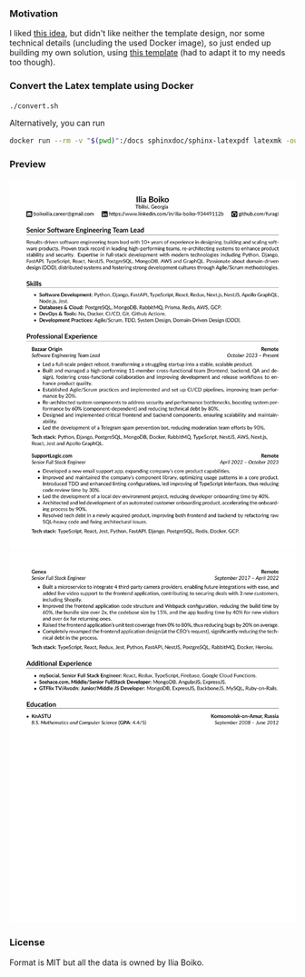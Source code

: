 ### Motivation

I liked [this idea](https://github.com/sb2nov/resume), but didn't like neither the template design, nor some technical details (uncluding the used Docker image), so just ended up building my own solution, using [this template](https://www.overleaf.com/latex/templates/dphang-cv-template/wygbzfpbdhnj) (had to adapt it to my needs too though).


### Convert the Latex template using Docker

```sh
./convert.sh
```

Alternatively, you can run
```sh
docker run --rm -v "$(pwd)":/docs sphinxdoc/sphinx-latexpdf latexmk -outdir=/docs -pdf /docs/cv.tex
```

### Preview

![1st page](/cv-1.png)
![2nd page](/cv-2.png)

### License

Format is MIT but all the data is owned by Ilia Boiko.

